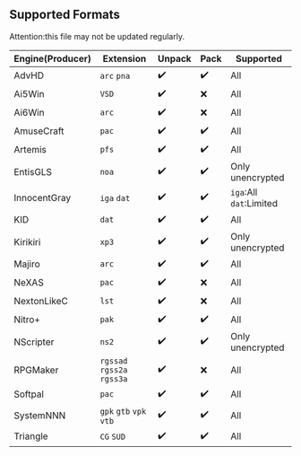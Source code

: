 ## Supported Formats

Attention:this file may not be updated regularly.

| Engine(Producer) | Extension                  | Unpack | Pack | Supported               |
| ---------------- | -------------------------- | ------ | ---- | ----------------------- |
| AdvHD            | `arc` `pna`                | ✔️      | ✔️    | All                     |
| Ai5Win           | `VSD`                      | ✔️      | ❌    | All                     |
| Ai6Win           | `arc`                      | ✔️      | ❌    | All                     |
| AmuseCraft       | `pac`                      | ✔️      | ✔️    | All                     |
| Artemis          | `pfs`                      | ✔️      | ✔️    | All                     |
| EntisGLS         | `noa`                      | ✔️      | ✔️    | Only unencrypted        |
| InnocentGray     | `iga` `dat`                | ✔️      | ✔️    | `iga`:All `dat`:Limited |
| KID              | `dat`                      | ✔️      | ✔️    | All                     |
| Kirikiri         | `xp3`                      | ✔️      | ✔️    | Only unencrypted        |
| Majiro           | `arc`                      | ✔️      | ✔️    | All                     |
| NeXAS            | `pac`                      | ✔️      | ❌    | All                     |
| NextonLikeC      | `lst`                      | ✔️      | ❌    | All                     |
| Nitro+           | `pak`                      | ✔️      | ✔️    | All                     |
| NScripter        | `ns2`                      | ✔️      | ✔️    | Only unencrypted        |
| RPGMaker         | `rgssad` `rgss2a` `rgss3a` | ✔️      | ❌    | All                     |
| Softpal          | `pac`                      | ✔️      | ✔️    | All                     |
| SystemNNN        | `gpk` `gtb` `vpk` `vtb`    | ✔️      | ✔️    | All                     |
| Triangle         | `CG` `SUD`                 | ✔️      | ✔️    | All                     |


